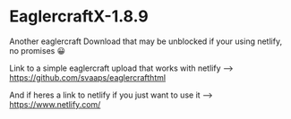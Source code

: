 # EaglercraftX-1.8.9
Another eaglercraft Download that may be unblocked if your using netlify, no promises 😀


Link to a simple eaglercraft upload that works with netlify --> https://github.com/svaaps/eaglercrafthtml


And if heres a link to netlify if you just want to use it --> https://www.netlify.com/
